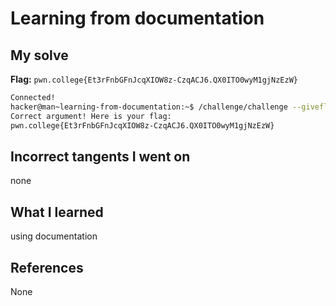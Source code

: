 # Learning from documentation

## My solve
**Flag:** `pwn.college{Et3rFnbGFnJcqXIOW8z-CzqACJ6.QX0ITO0wyM1gjNzEzW}`

```bash
Connected!
hacker@man~learning-from-documentation:~$ /challenge/challenge --giveflag
Correct argument! Here is your flag:
pwn.college{Et3rFnbGFnJcqXIOW8z-CzqACJ6.QX0ITO0wyM1gjNzEzW}
```

## Incorrect tangents I went on
none

## What I learned
using documentation

## References 
None
